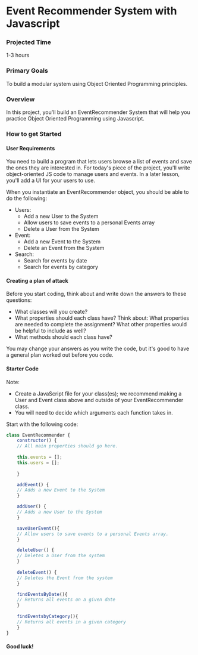 # Event Recommender System with Javascript

### Projected Time
1-3 hours

### Primary Goals
To build a modular system using Object Oriented Programming principles.

### Overview
In this project, you'll build an EventRecommender System that will help you practice Object Oriented Programming using Javascript. 

### How to get Started
#### User Requirements

You need to build a program that lets users browse a list of events and save the ones they are interested in. For today's piece of the project, you'll write object-oriented JS code to manage users and events. In a later lesson, you'll add a UI for your users to use.

When you instantiate an EventRecommender object, you should be able to do the following:

* Users:
    * Add a new User to the System
    * Allow users to save events to a personal Events array
    * Delete a User from the System
* Event:
    * Add a new Event to the System
    * Delete an Event from the System
* Search:
    * Search for events by date
    * Search for events by category

#### Creating a plan of attack
Before you start coding, think about and write down the answers to these questions:

- What classes will you create?
- What properties should each class have? Think about: What properties are needed to complete the assignment? What other properties would be helpful to include as well?
- What methods should each class have?

You may change your answers as you write the code, but it's good to have a general plan worked out before you code.

#### Starter Code
Note:
* Create a JavaScript file for your class(es); we recommend making a User and Event class above and outside of your EventRecommender class.
* You will need to decide which arguments each function takes in.

Start with the following code:

```javascript
class EventRecommender {
    constructor() {
    // All main properties should go here.
    
    this.events = [];
    this.users = [];
    
    }

    addEvent() {
    // Adds a new Event to the System
    }

    addUser() {
    // Adds a new User to the System
    }

    saveUserEvent(){
    // Allow users to save events to a personal Events array.
    }

    deleteUser() {
    // Deletes a User from the system
    }
   
    deleteEvent() {
    // Deletes the Event from the system
    }

    findEventsByDate(){
    // Returns all events on a given date
    }
    
    findEventsbyCategory(){
    // Returns all events in a given category
    }
}

```

#### Good luck!


